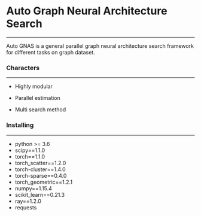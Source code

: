 # Auto Graph Neural Architecture Search

- - -
  
Auto GNAS is a general parallel graph neural architecture search framework for different tasks on graph dataset.

### Characters

***

- Highly modular

- Parallel estimation

- Multi search method

### Installing

***

- python >= 3.6
- scipy==1.1.0
- torch==1.1.0
- torch_scatter==1.2.0
- torch-cluster==1.4.0
- torch-sparse==0.4.0
- torch_geometric==1.2.1
- numpy==1.15.4
- scikit_learn==0.21.3
- ray==1.2.0
- requests

